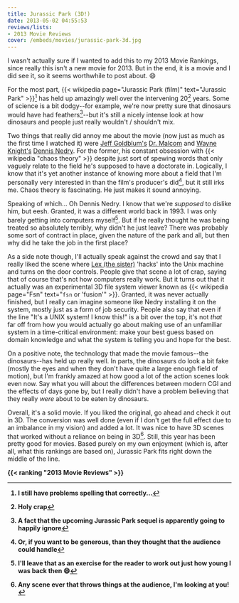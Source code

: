 ```yaml
---
title: Jurassic Park (3D!)
date: 2013-05-02 04:55:53
reviews/lists:
- 2013 Movie Reviews
cover: /embeds/movies/jurassic-park-3d.jpg
---
```

 I wasn't actually sure if I wanted to add this to my 2013 Movie Rankings, since really this isn't a new movie for 2013. But in the end, it is a movie and I did see it, so it seems worthwhile to post about. :smile:

<!--more-->

For the most part, {{< wikipedia page="Jurassic Park (film)" text="Jurassic Park" >}}[^1] has held up amazingly well over the intervening 20[^2] years. Some of science is a bit dodgy--for example, we're now pretty sure that dinosaurs would have had feathers[^3]--but it's still a nicely intense look at how dinosaurs and people just really wouldn't / shouldn't mix.

Two things that really did annoy me about the movie (now just as much as the first time I watched it) were <a href="http://www.imdb.com/name/nm0000156/?ref_=tt_cl_t3" title="Jeff Goldblum on IMDb">Jeff Goldblum's</a> <a href="http://www.imdb.com/character/ch0002031/?ref_=tt_cl_t3" title="Dr. Malcom on IMDb">Dr. Malcom</a> and <a href="http://www.imdb.com/name/nm0001431/?ref_=tt_cl_t11" title="Wayne Knight on IMDb">Wayne Knight's</a> <a href="http://www.imdb.com/character/ch0002044/?ref_=tt_cl_t11" title="Dennis Nedry">Dennis Nedry</a>. For the former, his constant obsession with {{< wikipedia "chaos theory" >}} despite just sort of spewing words that only vaguely relate to the field he's supposed to have a doctorate in. Logically, I know that it's yet another instance of knowing more about a field that I'm personally very interested in than the film's producer's did[^4], but it still irks me. Chaos theory is fascinating. He just makes it sound annoying.

Speaking of which... Oh Dennis Nedry. I know that we're *supposed* to dislike him, but eesh. Granted, it was a different world back in 1993. I was only barely getting into computers myself[^5]. But if he really thought he was being treated so absolutely terribly, why didn't he just leave? There was probably some sort of contract in place, given the nature of the park and all, but then why did he take the job in the first place? 

As a side note though, I'll actually speak against the crowd and say that I really liked the scene where <a href="http://www.imdb.com/character/ch0002041/?ref_=tt_cl_t8" title="Lex Murphy on IMDb">Lex (the sister)</a> 'hacks' into the Unix machine and turns on the door controls. People give that scene a lot of crap, saying that of course that's not how computers really work. But it turns out that it actually was an experimental 3D file system viewer known as {{< wikipedia page="Fsn" text="`fsn` or 'fusion'" >}}. Granted, it was never actually finished, but I really can imagine someone like Nedry installing it on the system, mostly just as a form of job security. People also say that even if the line "It's a UNIX system! I know this!" is a bit over the top, it's not *that* far off from how you would actually go about making use of an unfamiliar system in a time-critical environment: make your best guess based on domain knowledge and what the system is telling you and hope for the best. 

On a positive note, the technology that made the movie famous--the dinosaurs--has held up really well. In parts, the dinosaurs do look a bit fake (mostly the eyes and when they don't have quite a large enough field of motion), but I'm frankly amazed at how good a lot of the action scenes look even now. Say what you will about the differences between modern CGI and the effects of days gone by, but I really didn't have a problem believing that they really *were* about to be eaten by dinosaurs. 

Overall, it's a solid movie. If you liked the original, go ahead and check it out in 3D. The conversion was well done (even if I don't get the full effect due to an imbalance in my vision) and added a lot. It was nice to have 3D scenes that worked without a reliance on being in 3D[^6]. Still, this year has been pretty good for movies. Based purely on my own enjoyment (which is, after all, what this rankings are based on), Jurassic Park fits right down the middle of the line.

<strong>{{< ranking "2013 Movie Reviews" >}}

[^1]: I still have problems spelling that correctly...
[^2]: Holy crap
[^3]: A fact that the upcoming Jurassic Park sequel is apparently going to happily ignore
[^4]: Or, if you want to be generous, than they thought that the audience could handle
[^5]: I'll leave that as an exercise for the reader to work out just how young I was back then :smile:
[^6]: Any scene ever that throws things at the audience, I'm looking at you!